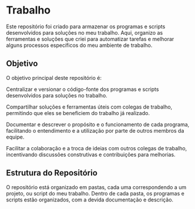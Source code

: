 # Trabalho

Este repositório foi criado para armazenar os programas e scripts desenvolvidos para soluções no meu trabalho. Aqui, organizo as ferramentas e soluções que criei para automatizar tarefas e melhorar alguns processos específicos do meu ambiente de trabalho.

## Objetivo
O objetivo principal deste repositório é:

Centralizar e versionar o código-fonte dos programas e scripts desenvolvidos para soluções no trabalho.

Compartilhar soluções e ferramentas úteis com colegas de trabalho, permitindo que eles se beneficiem do trabalho já realizado.

Documentar e descrever o propósito e o funcionamento de cada programa, facilitando o entendimento e a utilização por parte de outros membros da equipe.

Facilitar a colaboração e a troca de ideias com outros colegas de trabalho, incentivando discussões construtivas e contribuições para melhorias.

## Estrutura do Repositório
O repositório está organizado em pastas, cada uma correspondendo a um projeto, ou script do meu trabalho. Dentro de cada pasta, os programas e scripts estão organizados, com a devida documentação e descrição.
